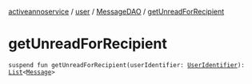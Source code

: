 [activeannoservice](../../index.md) / [user](../index.md) / [MessageDAO](index.md) / [getUnreadForRecipient](./get-unread-for-recipient.md)

# getUnreadForRecipient

`suspend fun getUnreadForRecipient(userIdentifier: `[`UserIdentifier`](../../config/-user-identifier.md)`): `[`List`](https://kotlinlang.org/api/latest/jvm/stdlib/kotlin.collections/-list/index.html)`<`[`Message`](../-message/index.md)`>`
